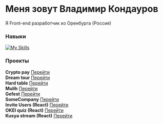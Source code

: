 Меня зовут Владимир Кондауров
========================================================================================================================================

Я Front-end разработчик из Оренбурга (Россия)
<br/>

### Навыки

[![My Skills](https://skillicons.dev/icons?i=html,css,js,ts,react,ts,scss,figma)](https://skillicons.dev)
<br/>

### Проекты

**Crypto pay** [Перейти](https://vovako.github.io/crypto_pay/)\
**Dream tour** [Перейти](https://vovako.github.io/dreamkam_tour/)\
**Hard table** [Перейти](https://vovako.github.io/hard_table/)\
**Mulih** [Перейти](https://vovako.github.io/mulih/)\
**Gefest** [Перейти](https://vovako.github.io/gefest/)\
**SomeCompany** [Перейти](https://vovako.github.io/some_company/)\
**Invite Users (React)** [Перейти](https://vovako.github.io/invite_users/)\
**OKEI quiz (React)** [Перейти](https://vovako.github.io/okei_quiz/)\
**Kusya stream (React)** [Перейти](https://vovako.github.io/kusya_stream/)
